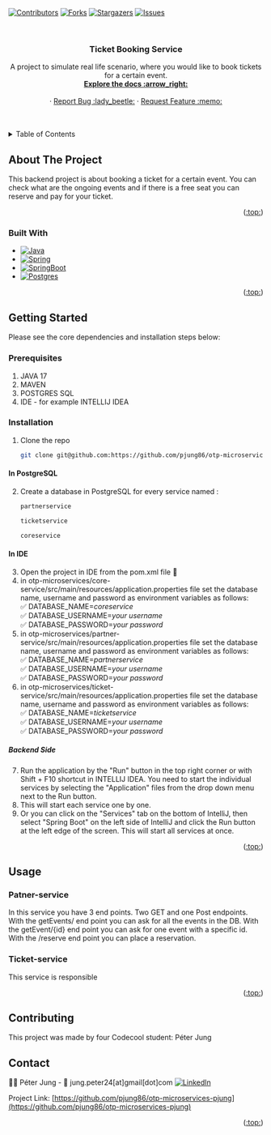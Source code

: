 <!-- Improved compatibility of back to top link: See: https://github.com/othneildrew/Best-README-Template/pull/73 -->
<a name="readme-top"></a>

<!-- PROJECT SHIELDS -->
<!--
*** I'm using markdown "reference style" links for readability.
*** Reference links are enclosed in brackets [ ] instead of parentheses ( ).
*** See the bottom of this document for the declaration of the reference variables
*** for contributors-url, forks-url, etc. This is an optional, concise syntax you may use.
*** https://www.markdownguide.org/basic-syntax/#reference-style-links
-->
[![Contributors][contributors-shield]][contributors-url]
[![Forks][forks-shield]][forks-url]
[![Stargazers][stars-shield]][stars-url]
[![Issues][issues-shield]][issues-url]


<!-- PROJECT LOGO -->
<br />
<div align="center">

<h3 align="center">Ticket Booking Service </h3>

  <p align="center">
    A project to simulate real life scenario, where you would like to book tickets for a certain event.
    <br />
    <a href="https://github.com/pjung86/otp-microservices-pjung"><strong>Explore the docs :arrow_right:</strong></a>
    <br />
    <br />
    ·
    <a href="https://github.com/pjung86/otp-microservices-pjung/issues">Report Bug :lady_beetle:</a>
    ·
    <a href="https://github.com/pjung86/otp-microservices-pjung/issues">Request Feature :memo:</a>
  </p>
</div>
   <br />
   <br />

<!-- TABLE OF CONTENTS -->
<details>
  <summary>Table of Contents</summary>
  <ol>
    <li>
      <a href="#about-the-project">About The Project</a>
      <ul>
        <li><a href="#built-with">Built With</a></li>
      </ul>
    </li>
    <li>
      <a href="#getting-started">Getting Started</a>
      <ul>
        <li><a href="#prerequisites">Prerequisites</a></li>
        <li><a href="#installation">Installation</a></li>
      </ul>
    </li>
    <li><a href="#usage">Usage</a></li>
    <li><a href="#contributing">Contributing</a>
    <li><a href="#contact">Contact</a></li>
    <li><a href="#acknowledgments">Acknowledgments</a></li>
  </ol>
</details>



<!-- ABOUT THE PROJECT -->
## About The Project

This backend project is about booking a ticket for a certain event. You can check what are the ongoing events and if there is a free seat you can reserve and pay for your ticket.

<p align="right">(<a href="#readme-top">:top:</a>)</p>


### Built With

* [![Java][Java.img]][Java-url]
* [![Spring][Spring.img]][Spring-url]
* [![SpringBoot][SpringBoot.img]][SpringBoot-url]
* [![Postgres][Postgres.img]][Postgres-url]

<p align="right">(<a href="#readme-top">:top:</a>)</p>



<!-- GETTING STARTED -->
## Getting Started

Please see the core dependencies and installation steps below:

### Prerequisites
1. JAVA 17
2. MAVEN
3. POSTGRES SQL
4. IDE - for example INTELLIJ IDEA

### Installation
1. Clone the repo
   ```sh
   git clone git@github.com:https://github.com/pjung86/otp-microservices-pjung
   ```
#### In PostgreSQL
2. Create a database in PostgreSQL for every service named :
      ```sh
   partnerservice
   ```
      ```sh
   ticketservice
   ```
      ```sh
   coreservice
   ```
#### In IDE
3. Open the project in IDE from the pom.xml file :open_file_folder:
4. in otp-microservices/core-service/src/main/resources/application.properties file set the database name, username and password as environment variables as follows: <br>
   :white_check_mark: DATABASE_NAME=_coreservice_<br>
   :white_check_mark: DATABASE_USERNAME=_your username_<br>
   :white_check_mark: DATABASE_PASSWORD=_your password_<br>
5. in otp-microservices/partner-service/src/main/resources/application.properties file set the database name, username and password as environment variables as follows: <br>
   :white_check_mark: DATABASE_NAME=_partnerservice_<br>
   :white_check_mark: DATABASE_USERNAME=_your username_<br>
   :white_check_mark: DATABASE_PASSWORD=_your password_<br>
6. in otp-microservices/ticket-service/src/main/resources/application.properties file set the database name, username and password as environment variables as follows: <br>
   :white_check_mark: DATABASE_NAME=_ticketservice_<br>
   :white_check_mark: DATABASE_USERNAME=_your username_<br>
   :white_check_mark: DATABASE_PASSWORD=_your password_<br>
   
##### Backend Side
7. Run the application by the "Run" button in the top right corner or with Shift + F10 shortcut in INTELLIJ IDEA. You need to start the individual services by selecting the "Application" files from the drop down menu next to the Run button. 
8. This will start each service one by one.
9. Or you can click on the "Services" tab on the bottom of IntelliJ, then select "Spring Boot" on the left side of IntelliJ and click the Run button at the left edge of the screen. This will start all
services at once.

    
<p align="right">(<a href="#readme-top">:top:</a>)</p>



<!-- USAGE EXAMPLES -->
## Usage
### Patner-service
  In this service you have 3 end points. Two GET and one Post endpoints.
  With the getEvents/ end point you can ask for all the events in the DB.
  With the getEvent/{id} end point you can ask for one event with a specific id.
  With the /reserve end point you can place a reservation.

### Ticket-service
  This service is responsible

<p align="right">(<a href="#readme-top">:top:</a>)</p>


<!-- CONTRIBUTING -->
## Contributing
This project was made by four Codecool student: Péter Jung

<!-- CONTACT -->
## Contact
:man_technologist: Péter Jung - :email: jung.peter24[at]gmail[dot]com [![LinkedIn][linkedin-shield]][linkedin-Peter]<br>

Project Link: [https://github.com/pjung86/otp-microservices-pjung](https://github.com/pjung86/otp-microservices-pjung)

<p align="right">(<a href="#readme-top">:top:</a>)</p>



<!-- MARKDOWN LINKS & IMAGES -->
<!-- https://www.markdownguide.org/basic-syntax/#reference-style-links -->
[contributors-shield]: https://img.shields.io/github/contributors/pjung86/otp-microservices-pjung?style=for-the-badge
[contributors-url]: https://github.com/pjung86/otp-microservices-pjung/graphs/contributors
[forks-shield]: https://img.shields.io/github/forks/pjung86/otp-microservices-pjung?style=for-the-badge
[forks-url]: https://github.com/pjung86/otp-microservices-pjung/forks
[stars-shield]: https://img.shields.io/github/stars/pjung86/otp-microservices-pjung?style=for-the-badge
[stars-url]: https://github.com/pjung86/otp-microservices-pjung/stargazers
[issues-shield]: https://img.shields.io/github/issues/pjung86/otp-microservices-pjung?style=for-the-badge
[issues-url]: https://github.com/pjung86/otp-microservices-pjung/issues

[linkedin-shield]: https://img.shields.io/badge/LinkedIn-0077B5?style=for-the-badge&logo=linkedin&logoColor=white
[linkedin-Peter]: https://www.linkedin.com/in/pjung-dev
[Java.img]: https://img.shields.io/badge/java-%23ED8B00.svg?style=for-the-badge&logo=openjdk&logoColor=white
[Java-url]: https://www.java.com/en/
[Spring.img]: https://img.shields.io/badge/Spring-6DB33F?style=for-the-badge&logo=spring&logoColor=white
[Spring-url]: https://spring.io/
[Postgres.img]: https://img.shields.io/badge/PostgreSQL-316192?style=for-the-badge&logo=postgresql&logoColor=white
[Postgres-url]: https://www.postgresql.org/
[SpringBoot.img]: https://img.shields.io/badge/Spring_Boot-F2F4F9?style=for-the-badge&logo=spring-boot
[SpringBoot-url]: https://spring.io/projects/spring-boot
